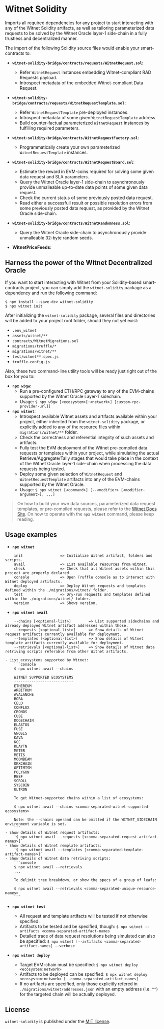 # Witnet Solidity 

Imports all required dependencies for any project to start interacting with any of the Witnet Solidity artifacts, as well as tailoring parameterized data requests to be solved by the Witnet Oracle layer-1 side-chain in a fully trustless and decentralized manner.

The import of the following Solidity source files would enable your smart-contracts to:

- **`witnet-solidity-bridge/contracts/requests/WitnetRequest.sol`**:
  - Refer `WitnetRequest` instances embedding Witnet-compliant RAD Requests payload. 
  - Introspect metadata of the embedded Witnet-compliant Data Request.

- **`witnet-solidity-bridge/contracts/requests/WitnetRequestTemplate.sol`**:
  - Refer `WitnetRequestTemplate` pre-deployed instances.
  - Introspect metadata of some given `WitnetRequestTemplate` address.
  - Build counter-factual parameterized `WitnetRequest` instances by fulfilling required parameters.

- **`witnet-solidity-bridge/contracts/WitnetRequestFactory.sol`**: 
  - Programmatically create your own parameterized `WitnetRequestTemplate` instances.

- **`witnet-solidity-bridge/contracts/WitnetRequestBoard.sol`**:
  - Estimate the reward in EVM-coins required for solving some given data request and SLA parameters.
  - Query the Witnet Oracle layer-1 side-chain to asynchronously provide unmalleable up-to-date data points of some given data request.
  - Check the current status of some previously posted data request.
  - Read either a successfull result or possible resolution errors from some previously posted data request, as provided by the Witnet Oracle side-chain. 

- **`witnet-solidity-bridge/contracts/WitnetRandomness.sol`**:
  - Query the Witnet Oracle side-chain to asynchronously provide unmalleable 32-byte random seeds.

- **WitnetPriceFeeds**:

## Harness the power of the Witnet Decentralized Oracle

If you want to start interacting with Witnet from your Solidity-based smart-contracts project, you can simply add the `witnet-solidity` package as a dependency and run the following command:

```console
$ npm install --save-dev witnet-solidity
$ npx witnet init
```

After initializing the `witnet-solidity` package, several files and directories will be added to your project root folder, should they not yet exist:
- `.env_witnet`
- `assets/witnet/**`
- `contracts/WitnetMigrations.sol`
- `migrations/truffle/*`
- `migrations/witnet/**`
- `test/witnet**.spec.js`
- `truffle-config.js`

Also, these two command-line utility tools will be ready just right out of the box for you to:
- **`npx w3gw`**:
  - Run a pre-configured ETH/RPC gateway to any of the EVM-chains supported by the Witnet Oracle Layer-1 sidechain.
  - Usage: `$ npx w3gw [<ecosystem>[:<network>] [custom-rpc-provider-url]]`
- **`npx witnet`**:
  - Introspect available Witnet assets and artifacts available within your project, either inherited from the `witnet-solidity` package, or explicitly added to any of the resource files within `migrations/witnet/**` folder.
  - Check the correctness and referential integrity of such assets and artifacts.
  - Fully test the EVM deployment of the Witnet pre-compiled data requests or templates within your project, while simulating the actual Retrieve/Aggregate/Tally stages that would take place in the context of the Witnet Oracle layer-1 side-chain when processing the data requests being tested.
  - Deploy some given selection of `WitnetRequest` and `WitnetRequestTemplate` artifacts into any of the EVM-chains supported by the Witnet Oracle.
  - Usage: `$ npx witnet [<command>] [--<modifier> [<modifier-argument>], ...]`

> On how to build your own data sources, parameterized data request templates, or pre-compiled requests, please refer to the [Witnet Docs Site][docs]. On how to operate with the **`npx witnet`** command, please keep reading.

## Usage examples

- **`npx witnet`**
```console
    init                 => Initialize Witnet artifact, folders and scripts.
    avail                => List available resources from Witnet.
    check                => Check that all Witnet assets within this project are properly declared.
    console              => Open Truffle console as to interact with Witnet deployed artifacts.
    deploy               => Deploy Witnet requests and templates defined within the ./migrations/witnet/ folder.
    test                 => Dry-run requests and templates defined within the ./migrations/witnet/ folder.
    version              => Shows version.
```

- **`npx witnet avail`**
```console
    --chains [<optional-list>]        => List supported sidechains and already deployed Witnet artifact addresses within those.
    --requests [<optional-list>]      => Show details of Witnet request artifacts currently available for deployment.
    --templates [<optional-list>]     => Show details of Witnet template artifacts currently available for deployment.
    --retrievals [<optional-list>]    => Show details of Witnet data retriving scripts referable from other Witnet artifacts.
```
    - List ecosystems supported by Witnet:
        ```console
        $ npx witnet avail --chains

        WITNET SUPPORTED ECOSYSTEMS
        ---------------------------
        ETHEREUM
        ARBITRUM
        AVALANCHE
        BOBA
        CELO
        CONFLUX
        CRONOS
        CUBE
        DOGECHAIN
        ELASTOS
        FUSE
        GNOSIS
        KAVA
        KCC
        KLAYTN
        METER
        METIS
        MOONBEAM
        OKXCHAIN
        OPTIMISM
        POLYGON
        REEF
        SCROLL
        SYSCOIN
        ULTRON

        To get Witnet-supported chains within a list of ecosystems:

        $ npx witnet avail --chains <comma-separated-witnet-supported-ecosystems>

        Note: the --chains operand can be omitted if the WITNET_SIDECHAIN environment variable is set.
        ```
    - Show details of Witnet request artifacts:
        `$ npx witnet avail --requests [<comma-separated-request-artifact-names>]`
    - Show details of Witnet remplate artifacts:
        `$ npx witnet avail --templates [<comma-separated-template-artifact-names>]`
    - Show details of Witnet data retriving scripts:
        ```console
        $ npx witnet avail --retrievals 
        ...

        To delimit tree breakdown, or show the specs of a group of leafs:

        $ npx witnet avail --retrievals <comma-separated-unique-resource-names>
        ```

- **`npx witnet test`**
    - All request and template artifacts will be tested if not otherwise specified.
    - Artifacts to be tested and be specified, though:
        `$ npx witnet --artifacts <comma-separated-artifact-names`
    - Detailed trace of data request resolutions being simulated can also be specified:
        `$ npx witnet [--artifacts <comma-separated-artifact-names] --verbose`

- **`npx witnet deploy`**
    - Target EVM-chain must be specified:
        `$ npx witnet deploy <ecosystem:network>`
    - Artifacts to be deployed can be specified:
        `$ npx witnet deploy <ecosystem:network> [--comma-separated-artifact-names]`
    - If no artifacts are specified, only those explicitly refered in `./migrations/witnet/addresses.json` with an empty address (i.e. `""`) for the targeted chain will be actually deployed. 

## License

`witnet-solidity` is published under the [MIT license][license].

[license]: https://github.com/witnet/witnet-solidity/blob/master/LICENSE
[docs]: https://docs.witnet.io/smart-contracts/witnet-web-oracle